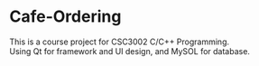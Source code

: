 # Cafe-Ordering
This is a course project for CSC3002 C/C++ Programming.   
Using Qt for framework and UI design, and MySOL for database.
